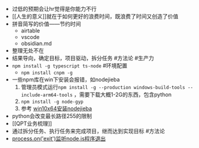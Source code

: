 - 过低的预期会让hr觉得是你能力不行
- [[人生的意义]]就在于如何更好的浪费时间，既浪费了时间又创造了价值
- 拼音简写的价值——节约时间
    - airtable
    - vscode
    - obsidian.md
- 整理无处不在
- 结果导向，确定目标，项目驱动，拆分任务 #方法论 #生产力
- `npm install -g typescript ts-node` #环境配置
    - `npm install cnpm -g`
- 一些npm库在win下安装会报错，如nodejieba
    1. 管理员模式运行`npm install -g --production windows-build-tools --include-arm64-tools` ，需要下载大概1-2G的东西，包含python
    2. `npm install -g node-gyp`
    3. 参考 [win10x64安装nodejieba](https://cloud.tencent.com/developer/article/1507205)
- python会改变最长路径255的限制
- [[QPT业务梳理]]
- 通过拆分任务、执行任务来完成项目，继而达到实现目标 #方法论
- [process.on('exit')监听node.js程序退出](https://segmentfault.com/q/1010000004026517)